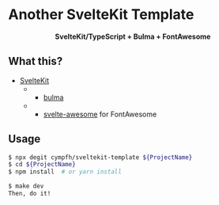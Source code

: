 # Another SvelteKit Template

<p align="center">
    <strong>SvelteKit/TypeScript + Bulma + FontAwesome</strong>
</p>

## What this?

- [SvelteKit](https://kit.svelte.dev/)
    - + [bulma](https://www.npmjs.com/package/bulma)
    - + [svelte-awesome](https://github.com/RobBrazier/svelte-awesome#more-advanced-cases) for FontAwesome

## Usage

```bash
$ npx degit cympfh/sveltekit-template ${ProjectName}
$ cd ${ProjectName}
$ npm install  # or yarn install

$ make dev
Then, do it!
```
